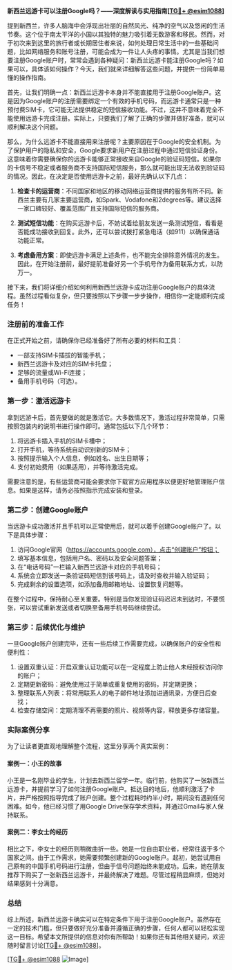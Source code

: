 **新西兰远游卡可以注册Google吗？——深度解读与实用指南[[TG💪+ @esim1088](https://t.me/s/esim1088)]**

提到新西兰，许多人脑海中会浮现出壮丽的自然风光、纯净的空气以及悠闲的生活节奏。这个位于南太平洋的小国以其独特的魅力吸引着无数游客和移民。然而，对于初次来到这里的旅行者或长期居住者来说，如何处理日常生活中的一些基础问题，比如网络服务和账号注册，可能会成为一件让人头疼的事情。尤其是当我们想要注册Google账户时，常常会遇到各种疑问：新西兰远游卡能注册Google吗？如果可以，具体该如何操作？今天，我们就来详细解答这些问题，并提供一份简单易懂的操作指南。

首先，让我们明确一点：新西兰远游卡本身并不能直接用于注册Google账户。这是因为Google账户的注册需要绑定一个有效的手机号码，而远游卡通常只是一种预付费SIM卡，它可能无法提供稳定的短信接收功能。不过，这并不意味着完全不能使用远游卡完成注册。实际上，只要我们了解了正确的步骤并做好准备，就可以顺利解决这个问题。

那么，为什么远游卡不能直接用来注册呢？主要原因在于Google的安全机制。为了保护用户的隐私和安全，Google要求新用户在注册过程中通过短信验证身份。这意味着你需要确保你的远游卡能够正常接收来自Google的验证码短信。如果你的卡信号不稳定或者服务商不支持国际短信服务，那么就可能出现无法收到验证码的情况。因此，在决定是否使用远游卡之前，最好先确认以下几点：

1. **检查卡的运营商**：不同国家和地区的移动网络运营商提供的服务有所不同。新西兰主要有几家主要运营商，如Spark、Vodafone和2degrees等。建议选择一家口碑较好、覆盖范围广且支持国际短信的服务商。
   
2. **测试短信功能**：在购买远游卡后，不妨试着给朋友发送一条测试短信，看看是否能成功接收到回复。此外，还可以尝试拨打紧急电话（如911）以确保通话功能正常。

3. **考虑备用方案**：即使远游卡满足上述条件，也不能完全排除意外情况的发生。因此，在开始注册前，最好提前准备好另一个手机号作为备用联系方式，以防万一。

接下来，我们将详细介绍如何利用新西兰远游卡成功注册Google账户的具体流程。虽然过程看似复杂，但只要按照以下步骤一步步操作，相信你一定能顺利完成任务！

### 注册前的准备工作

在正式开始之前，请确保你已经准备好了所有必要的材料和工具：

- 一部支持SIM卡插拔的智能手机；
- 新西兰远游卡及对应的SIM卡托盘；
- 足够的流量或Wi-Fi连接；
- 备用手机号码（可选）。

### 第一步：激活远游卡

拿到远游卡后，首先要做的就是激活它。大多数情况下，激活过程非常简单，只需按照包装内的说明书进行操作即可。通常包括以下几个环节：

1. 将远游卡插入手机的SIM卡槽中；
2. 打开手机，等待系统自动识别新的SIM卡；
3. 按照提示输入个人信息，例如姓名、出生日期等；
4. 支付初始费用（如果适用），并等待激活完成。

需要注意的是，有些运营商可能会要求你下载官方应用程序以便更好地管理账户信息。如果是这样，请务必按照指示完成安装和登录。

### 第二步：创建Google账户

当远游卡成功激活并且手机可以正常使用后，就可以着手创建Google账户了。以下是具体步骤：

1. 访问Google官网（https://accounts.google.com），点击“创建账户”按钮；
2. 填写基本信息，包括用户名、密码以及安全问题答案；
3. 在“电话号码”一栏输入新西兰远游卡对应的手机号码；
4. 系统会立即发送一条验证码短信到该号码上，请及时查收并输入验证码；
5. 完成剩余的设置选项，如添加备用邮箱地址、设置恢复问题等。

在整个过程中，保持耐心至关重要。特别是当你发现验证码迟迟未到达时，不要慌张，可以尝试重新发送或者切换至备用手机号码继续尝试。

### 第三步：后续优化与维护

一旦Google账户创建完毕，还有一些后续工作需要完成，以确保账户的安全性和便利性：

1. 设置双重认证：开启双重认证功能可以在一定程度上防止他人未经授权访问你的账户；
2. 定期更新密码：避免使用过于简单或重复使用的密码，并定期更换；
3. 整理联系人列表：将常用联系人的电子邮件地址添加进通讯录，方便日后查找；
4. 检查存储空间：定期清理不再需要的照片、视频等内容，释放更多存储容量。

### 实际案例分享

为了让读者更直观地理解整个流程，这里分享两个真实案例：

#### 案例一：小王的故事

小王是一名刚毕业的学生，计划去新西兰留学一年。临行前，他购买了一张新西兰远游卡，并提前学习了如何注册Google账户。抵达目的地后，他顺利激活了卡片，并严格按照指导完成了账户创建。整个过程耗时约半小时，期间没有遇到任何困难。如今，他已经习惯了用Google Drive保存学术资料，并通过Gmail与家人保持联系。

#### 案例二：李女士的经历

相比之下，李女士的经历则稍微曲折一些。她是一位自由职业者，经常往返于多个国家之间。由于工作需求，她需要频繁创建新的Google账户。起初，她尝试用自己原有的中国手机号码进行注册，但由于信号问题始终未能成功。后来，她在朋友推荐下购买了一张新西兰远游卡，并最终解决了难题。尽管过程稍显麻烦，但她对结果感到十分满意。

### 总结

综上所述，新西兰远游卡确实可以在特定条件下用于注册Google账户。虽然存在一定的技术门槛，但只要做好充分准备并遵循正确的步骤，任何人都可以轻松实现这一目标。希望本文所提供的信息对你有所帮助！如果你还有其他相关疑问，欢迎随时留言讨论[[TG💪+ @esim1088](https://t.me/s/esim1088)]。

[[TG💪+ @esim1088](https://t.me/s/esim1088) ![Image](https://i.postimg.cc/4NQfJmqS/Snipaste-2025-05-13-00-14-12.png)]